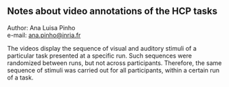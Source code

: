 ## Notes about video annotations of the HCP tasks  

Author: Ana Luisa Pinho  
e-mail: ana.pinho@inria.fr

The videos display the sequence of visual and auditory stimuli of a particular task presented at a specific run. Such sequences were randomized between runs, but not across participants. Therefore, the same sequence of stimuli was carried out for all participants, within a certain run of a task.
